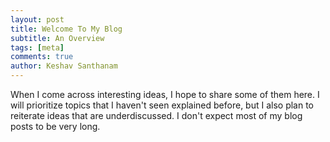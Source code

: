 ```yaml
---
layout: post
title: Welcome To My Blog
subtitle: An Overview
tags: [meta]
comments: true
author: Keshav Santhanam
---
```


When I come across interesting ideas, I hope to share some of them here. I will prioritize topics that I haven't seen explained before, but I also plan to reiterate ideas that are underdiscussed. I don't expect most of my blog posts to be very long. 
